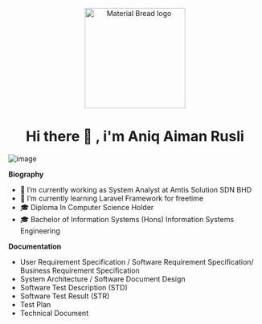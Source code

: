 <p align="center">
    <img width="200" src="[http://material-bread.org/logo-shadow.svg](https://github.com/aemx18/aemx18/assets/69670768/3fe9342d-eb11-40bf-a00a-2f63d093e219)" alt="Material Bread logo">
</p>



<h1 align="center" > Hi there 👋 , i'm Aniq Aiman Rusli </h1>


                

![image](https://github.com/aemx18/aemx18/assets/69670768/46695bb7-baa2-4a38-a396-08c471c5f000) 

**Biography**
- 🔭 I’m currently working as System Analyst at Amtis Solution SDN BHD
- 🌱 I’m currently learning Laravel Framework for freetime
- 🎓 Diploma In Computer Science Holder
- 🎓 Bachelor of Information Systems (Hons) Information Systems Engineering

**Documentation**
- User Requirement Specification / Software Requirement Specification/ Business Requirement Specification
- System Architecture / Software Document Design
- Software Test Description (STD)
- Software Test Result (STR)
- Test Plan
- Technical Document
